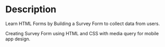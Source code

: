 # Description

Learn HTML Forms by Building a Survey Form to collect data from users.

Creating Survey Form using HTML and CSS with media query for mobile app design.
